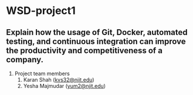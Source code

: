 # WSD-project1

## **Explain how the usage of Git, Docker, automated testing, and continuous integration can improve the productivity and competitiveness of a company.**

1. Project team members
    1. Karan Shah (kvs32@njit.edu)
    1. Yesha Majmudar (yum2@njit.edu)
